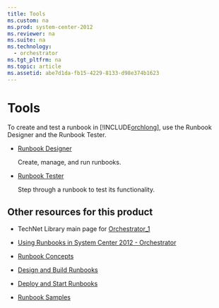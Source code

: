 ```yaml
---
title: Tools
ms.custom: na
ms.prod: system-center-2012
ms.reviewer: na
ms.suite: na
ms.technology: 
  - orchestrator
ms.tgt_pltfrm: na
ms.topic: article
ms.assetid: abe7d1da-fb15-4229-8133-d98e374b1623
---
```

# Tools
To create and test a runbook in [!INCLUDE[orchlong](Token/orchlong_md.md)], use the Runbook Designer and the Runbook Tester.

-   [Runbook Designer](Runbook-Designer.md)

    Create, manage, and run runbooks.

-   [Runbook Tester](Runbook-Tester.md)

    Step through a runbook to test its functionality.

## Other resources for this product

-   TechNet Library main page for [Orchestrator_1](Orchestrator_1.md)

-   [Using Runbooks in System Center 2012 - Orchestrator](Using-Runbooks-in-System-Center-2012---Orchestrator.md)

-   [Runbook Concepts](Runbook-Concepts.md)

-   [Design and Build Runbooks](Design-and-Build-Runbooks.md)

-   [Deploy and Start Runbooks](Deploy-and-Start-Runbooks.md)

-   [Runbook Samples](Runbook-Samples.md)


